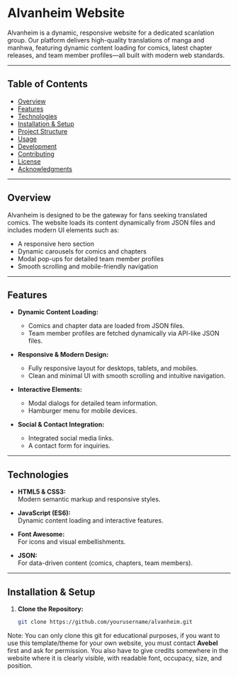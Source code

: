# Alvanheim Website

Alvanheim is a dynamic, responsive website for a dedicated scanlation group. Our platform delivers high-quality translations of manga and manhwa, featuring dynamic content loading for comics, latest chapter releases, and team member profiles—all built with modern web standards.

---

## Table of Contents

- [Overview](#overview)
- [Features](#features)
- [Technologies](#technologies)
- [Installation & Setup](#installation--setup)
- [Project Structure](#project-structure)
- [Usage](#usage)
- [Development](#development)
- [Contributing](#contributing)
- [License](#license)
- [Acknowledgments](#acknowledgments)

---

## Overview

Alvanheim is designed to be the gateway for fans seeking translated comics. The website loads its content dynamically from JSON files and includes modern UI elements such as:

- A responsive hero section
- Dynamic carousels for comics and chapters
- Modal pop-ups for detailed team member profiles
- Smooth scrolling and mobile-friendly navigation

---

## Features

- **Dynamic Content Loading:**  
  - Comics and chapter data are loaded from JSON files.
  - Team member profiles are fetched dynamically via API-like JSON files.
  
- **Responsive & Modern Design:**  
  - Fully responsive layout for desktops, tablets, and mobiles.
  - Clean and minimal UI with smooth scrolling and intuitive navigation.
  
- **Interactive Elements:**  
  - Modal dialogs for detailed team information.
  - Hamburger menu for mobile devices.
  
- **Social & Contact Integration:**  
  - Integrated social media links.
  - A contact form for inquiries.

---

## Technologies

- **HTML5 & CSS3:**  
  Modern semantic markup and responsive styles.
  
- **JavaScript (ES6):**  
  Dynamic content loading and interactive features.
  
- **Font Awesome:**  
  For icons and visual embellishments.
  
- **JSON:**  
  For data-driven content (comics, chapters, team members).

---

## Installation & Setup

1. **Clone the Repository:**

   ```bash
   git clone https://github.com/yourusername/alvanheim.git
   
Note: You can only clone this git for educational purposes, if you want to use this template/theme for your own website, you must contact **Avebel** first and ask for permission. You also have to give credits somewhere in the website where it is clearly visible, with readable font, occupacy, size, and position.
